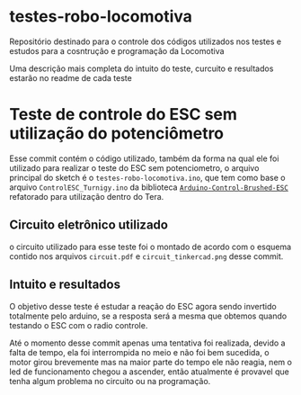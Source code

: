 # testes-robo-locomotiva
Repositório destinado para o controle dos códigos utilizados nos testes e estudos para a cosntrução e programação da Locomotiva

Uma descrição mais completa do intuito do teste, curcuito e resultados estarão no readme de cada teste

# Teste de controle do ESC sem utilização do potenciômetro

Esse commit contém o código utilizado, também da forma na qual ele foi utilizado para realizar o teste do ESC sem potenciometro, o arquivo principal do sketch é o `testes-robo-locomotiva.ino`, que tem como base o arquivo `ControlESC_Turnigy.ino` da biblioteca [`Arduino-Control-Brushed-ESC`](https://github.com/tungstenexe/Arduino-Control-Brushed-ESC) refatorado para utilização dentro do Tera.

## Circuito eletrônico utilizado

o circuito utilizado para esse teste foi o montado de acordo com o esquema contido nos arquivos `circuit.pdf` e `circuit_tinkercad.png` desse commit.

## Intuito e resultados

O objetivo desse teste é estudar a reação do ESC agora sendo invertido totalmente pelo arduino, se a resposta será a mesma que obtemos quando testando o ESC com o radio controle. 

Até o momento desse commit apenas uma tentativa foi realizada, devido a falta de tempo, ela foi interrompida no meio e não foi bem sucedida, o motor girou brevemente mas na maior parte do tempo ele não reagia, nem o led de funcionamento chegou a ascender, então atualmente é provavel que tenha algum problema no circuito ou na programação.